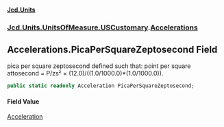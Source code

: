 #### [Jcd.Units](index 'index')
### [Jcd.Units.UnitsOfMeasure.USCustomary](Jcd.Units.UnitsOfMeasure.USCustomary 'Jcd.Units.UnitsOfMeasure.USCustomary').[Accelerations](Accelerations 'Jcd.Units.UnitsOfMeasure.USCustomary.Accelerations')

## Accelerations.PicaPerSquareZeptosecond Field

pica per square zeptosecond defined such that: point per square attosecond = P/zs² ×
(12.0)/((1.0/1000.0)*(1.0/1000.0)).

```csharp
public static readonly Acceleration PicaPerSquareZeptosecond;
```

#### Field Value
[Acceleration](Acceleration 'Jcd.Units.UnitTypes.Acceleration')